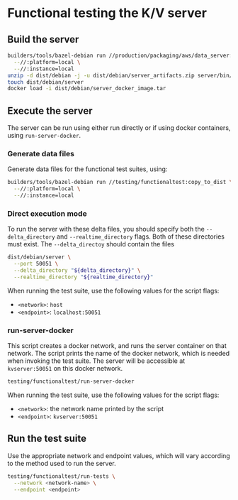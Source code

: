 # Functional testing the K/V server

## Build the server

```sh
builders/tools/bazel-debian run //production/packaging/aws/data_server:copy_to_dist \
  --//:platform=local \
  --//:instance=local
unzip -d dist/debian -j -u dist/debian/server_artifacts.zip server/bin/server
touch dist/debian/server
docker load -i dist/debian/server_docker_image.tar
```

## Execute the server

The server can be run using either run directly or if using docker containers, using
`run-server-docker`.

### Generate data files

Generate data files for the functional test suites, using:

```sh
builders/tools/bazel-debian run //testing/functionaltest:copy_to_dist \
  --//:platform=local \
  --//:instance=local
```

### Direct execution mode

To run the server with these delta files, you should specify both the `--delta_directory` and
`--realtime_directory` flags. Both of these directories must exist. The `--delta_directoy` should
contain the files

```sh
dist/debian/server \
  --port 50051 \
  --delta_directory "${delta_directory}" \
  --realtime_directory "${realtime_directory}"
```

When running the test suite, use the following values for the script flags:

-   `<network>`: `host`
-   `<endpoint>`: `localhost:50051`

### run-server-docker

This script creates a docker network, and runs the server container on that network. The script
prints the name of the docker network, which is needed when invoking the test suite. The server will
be accessible at `kvserver:50051` on this docker network.

```sh
testing/functionaltest/run-server-docker
```

When running the test suite, use the following values for the script flags:

-   `<network>`: the network name printed by the script
-   `<endpoint>`: `kvserver:50051`

## Run the test suite

Use the appropriate network and endpoint values, which will vary according to the method used to run
the server.

```sh
testing/functionaltest/run-tests \
  --network <network-name> \
  --endpoint <endpoint>
```
